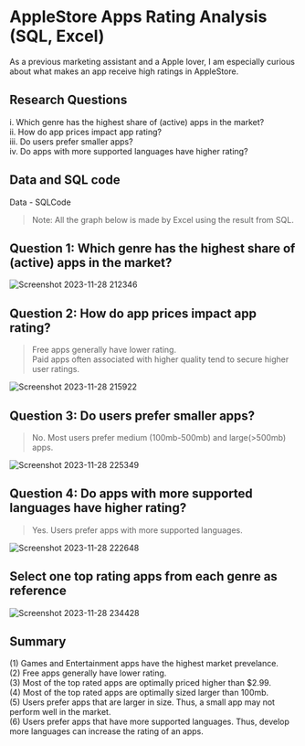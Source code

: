 # AppleStore Apps Rating Analysis (SQL, Excel)
As a previous marketing assistant and a Apple lover, I am especially curious about what makes an app receive high ratings in AppleStore.

## Research Questions
i. Which genre has the highest share of (active) apps in the market?   
ii. How do app prices impact app rating?   
iii. Do users prefer smaller apps?  
iv. Do apps with more supported languages have higher rating?  
## Data and SQL code
Data - SQLCode
> Note: All the graph below is made by Excel using the result from SQL.

## Question 1: Which genre has the highest share of (active) apps in the market?

![Screenshot 2023-11-28 212346](https://github.com/sys1169/Hao_Portfolio/assets/59571707/8fae9529-2e4f-4717-b58a-7cd012d8f85f)

## Question 2: How do app prices impact app rating?
>Free apps generally have lower rating.  
>Paid apps often associated with higher quality tend to secure higher user ratings. 

![Screenshot 2023-11-28 215922](https://github.com/sys1169/Hao_Portfolio/assets/59571707/68b2cf93-1342-42cb-be17-d02bffd2da04)

## Question 3: Do users prefer smaller apps?
>No. Most users prefer medium (100mb-500mb) and large(>500mb) apps.

![Screenshot 2023-11-28 225349](https://github.com/sys1169/Hao_Portfolio/assets/59571707/c202dbe4-4fb5-4d53-8497-a9e02fcb48e8)

## Question 4: Do apps with more supported languages have higher rating?
>Yes. Users prefer apps with more supported languages.

![Screenshot 2023-11-28 222648](https://github.com/sys1169/Hao_Portfolio/assets/59571707/17bd0ad0-7b6a-46a8-9946-8fa640aab6b2)

## Select one top rating apps from each genre as reference

![Screenshot 2023-11-28 234428](https://github.com/sys1169/Hao_Portfolio/assets/59571707/87636edd-1b2a-460f-a33e-dc3b5aeb914a)


## Summary
(1) Games and Entertainment apps have the highest market prevelance.  
(2) Free apps generally have lower rating.   
(3) Most of the top rated apps are optimally priced higher than $2.99.  
(4) Most of the top rated apps are optimally sized larger than 100mb.  
(5) Users prefer apps that are larger in size. Thus, a small app may not perform well in the market.  
(6) Users prefer apps that have more supported languages. Thus, develop more languages can increase the rating of an apps.  
